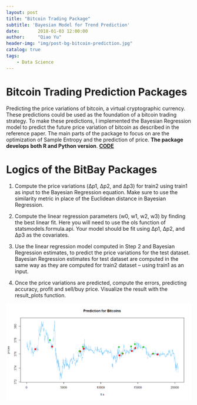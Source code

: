 ```yaml
---
layout: post
title: "Bitcoin Trading Package"
subtitle: 'Bayesian Model for Trend Prediction'
date:       2018-01-03 12:00:00
author:     "Qiao Yu"
header-img: "img/post-bg-bitcoin-prediction.jpg"
catalog: true
tags:
    - Data Science
---
```


# Bitcoin Trading Prediction Packages
Predicting the price variations of bitcoin, a virtual cryptographic currency. These predictions could be used as the foundation of a bitcoin trading strategy. To make these predictions, I implemented the Bayesian Regression model to predict the future price variation of bitcoin as described in the reference paper. 
The main parts of the package to focus on are the optimization of Sample Entropy and the prediction of price.
**The package develops both R and Python version**. [**CODE**](https://github.com/teenbress/Bitcoin-Price-Prediction_Package/tree/master)

# Logics of the BitBay Packages 
1. Compute the price variations (Δp1, Δp2, and Δp3) for train2 using train1 as input to the Bayesian Regression equation. Make sure to use the similarity metric in place of the Euclidean distance in Bayesian Regression.

2. Compute the linear regression parameters (w0, w1, w2, w3) by finding the best linear fit. Here you will need to use the ols function of statsmodels.formula.api. Your model should be fit using Δp1, Δp2, and Δp3 as the covariates. 

3. Use the linear regression model computed in Step 2 and Bayesian Regression estimates, to predict the price variations for the test dataset. Bayesian Regression estimates for test dataset are computed in the same way as they are computed for train2 dataset – using train1 as an input.

4. Once the price variations are predicted, compute the errors, predicting accuracy, profit and  sell/buy price. Visualize the result with the result_plots function.

![Prediction for Bitcoin Price Variation](https://github.com/teenbress/BitBay_Package/blob/master/Prediction%20for%20Bitcoin.png)





